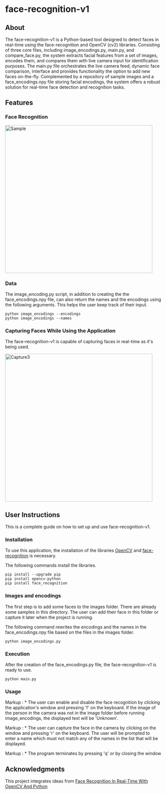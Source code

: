 # face-recognition-v1

## About

The face-recognition-v1 is a Python-based tool designed to detect faces in real-time using the face-recognition and OpenCV (cv2) libraries. Consisting of three core files, including image_encodings.py, main.py, and compare_face.py, the system extracts facial features from a set of images, encodes them, and compares them with live camera input for identification purposes. The main.py file orchestrates the live camera feed, dynamic face comparison, interface and provides functionality the option to add new faces on-the-fly. Complemented by a repository of sample images and a face_encodings.npy file storing facial encodings, the system offers a robust solution for real-time face detection and recognition tasks.

## Features
### Face Recognition
<img width="475" alt="Sample" src="https://github.com/Aristotelis03/face-recognition-v1/assets/122119588/af9e2564-7d3e-40b6-85d0-0ff051eb7351">

### Data
The image_encoding.py script, in addition to creating the the face_encodings.npy file, can also return the names and the encodings using the following arguments. This helps the user keep track of their input.
```
python image_encodings --encodings
python image_encodings --names
```

### Capturing Faces While Using the Application
The face-recognition-v1 is capable of capturing faces in real-time as it's being used.

<img width="475" alt="Capture3" src="https://github.com/Aristotelis03/face-recognition-v1/assets/122119588/e4db1d26-05d2-4494-93e1-c2eb694b41a2">


## User Instructions
This is a complete guide on how to set up and use face-recognition-v1.

### Installation
To use this application, the installation of the libraries [OpenCV](https://pypi.org/project/opencv-python/) and [face-recognition](https://pypi.org/project/face-recognition/) is necessary.

The following commands install the libraries.
```
pip install --upgrade pip
pip install opencv-python
pip install face_recognition
```

### Images and encodings 
The first step is to add some faces to the images folder. There are already some samples in this directory. The user can add their face in this folder or capture it later when the project is running.

The following command rewrites the encodings and the names in the face_encodings.npy file based on the files in the images folder.
```
python image_encodings.py
```
### Execution
After the creation of the face_encodings.py file, the face-recognition-v1 is ready to use.
```
python main.py
```
### Usage 
Markup : * The user can enable and disable the face recognition by clicking the application's window and pressing 'f' on the keyboard. If the image of the person in the camera was not in the image folder before running image_encodings, the displayed text will be 'Unknown'.

Markup : * The user can capture the face in the camera by clicking on the window and pressing 'r' on the keyboard. The user will be prompted to enter a name which must not match any of the names in the list that will be displayed.

Markup : * The program terminates by pressing 'q' or by closing the window


## Acknowledgments
This project integrates ideas from [Face Recognition In Real-Time With OpenCV And Python](https://pysource.com/2021/08/16/face-recognition-in-real-time-with-opencv-and-python/)
